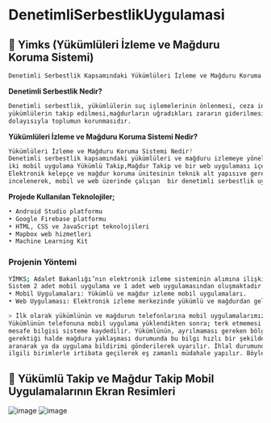 # DenetimliSerbestlikUygulamasi
## 🚀 Yimks (Yükümlüleri İzleme ve Mağduru Koruma Sistemi)
```sh
Denetimli Serbestlik Kapsamındaki Yükümlüleri İzleme ve Mağduru Koruma Sistemi
```
**Denetimli Serbestlik Nedir?**
```sh
Denetimli serbestlik, yükümlülerin suç işlemelerinin önlenmesi, ceza infaz kurumundan salıverilen
yükümlülerin takip edilmesi,mağdurların uğradıkları zararın giderilmesi, bu yolla da mağdurun ve 
dolayısıyla toplumun korunmasıdır.
```
**Yükümlüleri İzleme ve Mağduru Koruma Sistemi Nedir?**
```sh
Yükümlüleri İzleme ve Mağduru Koruma Sistemi Nedir?
Denetimli serbestlik kapsamındaki yükümlüleri ve mağduru izlemeye yönelik oluşturulmuş;
iki mobil uygulama Yükümlü Takip,Mağdur Takip ve bir web uygulaması içerir. Bu kapsamda 
Elektronik kelepçe ve mağdur koruma ünitesinin teknik alt yapısıve gerekli tüm bileşenler
incelenerek, mobil ve web üzerinde çalışan  bir denetimli serbestlik uygulaması gerçekleştirilmiştir.
```
**Projede Kullanılan Teknolojiler;**
```sh
• Android Studio platformu
• Google Firebase platformu
• HTML, CSS ve JavaScript teknolojileri
• Mapbox web hizmetleri
• Machine Learning Kit
```
### Projenin Yöntemi
```sh
YİMKS; Adalet Bakanlığı’nın elektronik izleme sisteminin alımına ilişkin ihale şartnamesi dikkate alınarak gerçekleştirilmiştir.
Sistem 2 adet mobil uygulama ve 1 adet web uygulamasından oluşmaktadır. 
• Mobil Uygulamaları: Yükümlü ve mağdur izleme mobil uygulamaları.
• Web Uygulaması: Elektronik izleme merkezinde yükümlü ve mağdurdan gelen verileri analiz ve takip etmek için yapılmıştır.
```
```sh
> İlk olarak yükümlünün ve mağdurun telefonlarına mobil uygulamalarımız yüklenir. 
Yükümlünün telefonuna mobil uygulama yüklendikten sonra; terk etmemesi gereken alan ve mağdura yaklaşmaması gereken 
mesafe bilgisi sisteme kaydedilir. Yükümlünün, ayrılmaması gereken bölgeden çıkması ve belli bir mesafeye kadar yaklaşmaması
gerektiği halde mağdura yaklaşması durumunda bu bilgi hızlı bir şekilde sisteme ulaşır ve korunmak istenen kişi yetkililerce
aranarak ya da uygulama bildirimi gönderilerek uyarılır. İhlal durumunda elektronik izleme merkezine gelen sinyal sonrasında
ilgili birimlerle irtibata geçilerek eş zamanlı müdahale yapılır. Böylelikle mağdurun korunması sağlanır.
``` 
## 🚀 Yükümlü Takip ve Mağdur Takip Mobil Uygulamalarının Ekran Resimleri
![image](https://user-images.githubusercontent.com/52732986/106360488-b23bbb00-6329-11eb-9fad-079ef4430d7a.png)
![image](https://user-images.githubusercontent.com/52732986/106360532-e911d100-6329-11eb-93b7-a189067c7b08.png)
